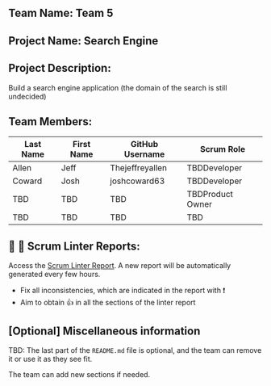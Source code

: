 ## Team Name: Team 5

## Project Name: Search Engine

## Project Description:
Build a search engine application (the domain of the search is still undecided)

## Team Members:

Last Name       | First Name      | GitHub Username    | Scrum Role
--------------- | --------------- | ------------------ | ---------------
Allen           | Jeff            | Thejeffreyallen    | TBDDeveloper
Coward          | Josh            | joshcoward63       | TBDDeveloper
TBD             | TBD             | TBD                | TBDProduct Owner
TBD             | TBD             | TBD                | TBD

## :eyes: :memo: Scrum Linter Reports:
Access the [Scrum Linter Report](http://cs.boisestate.edu/~bdit/ScrumLinter/CS471S21ScrumLinterReports/CS471-S21-Team5_23LcCEVnShlPpOmYdSHGEUzRGhuwJxvp3GQ1Glsk/). A new report will be automatically generated every few hours.
- Fix all inconsistencies, which are indicated in the report with :heavy_exclamation_mark:
- Aim to obtain :thumbsup: in all the sections of the linter report

## [Optional] Miscellaneous information
TBD: The last part of the `README.md` file is optional, and the team can remove it or use it as they see fit.

The team can add new sections if needed.
